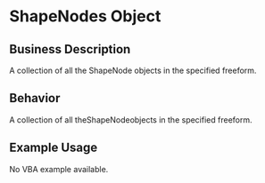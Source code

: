 # ShapeNodes Object

## Business Description
A collection of all the ShapeNode objects in the specified freeform.

## Behavior
A collection of all theShapeNodeobjects in the specified freeform.

## Example Usage
No VBA example available.